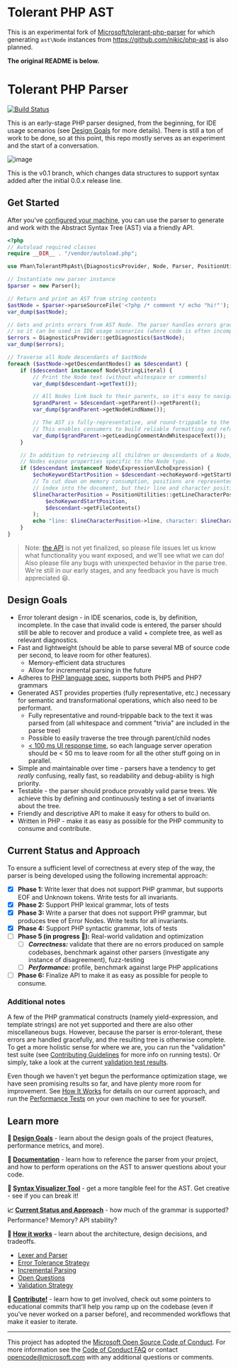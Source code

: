 # Tolerant PHP AST

This is an experimental fork of [Microsoft/tolerant-php-parser](https://github.com/microsoft/tolerant-php-parser) for which generating `ast\Node` instances from https://github.com/nikic/php-ast is also planned.

**The original README is below.**

# Tolerant PHP Parser
[![Build Status](https://travis-ci.org/Microsoft/tolerant-php-parser.svg?branch=master)](https://travis-ci.org/Microsoft/tolerant-php-parser)

This is an early-stage PHP parser designed, from the beginning, for IDE usage scenarios (see [Design Goals](#design-goals) for more details). There is
still a ton of work to be done, so at this point, this repo mostly serves as
an experiment and the start of a conversation.

![image](https://cloud.githubusercontent.com/assets/762848/19023070/4ab01c92-889a-11e6-9bb5-ec1a6816aba2.png)

This is the v0.1 branch, which changes data structures to support syntax added after the initial 0.0.x release line.

## Get Started
After you've [configured your machine](docs/GettingStarted.md), you can use the parser to generate and work
with the Abstract Syntax Tree (AST) via a friendly API.
```php
<?php
// Autoload required classes
require __DIR__ . "/vendor/autoload.php";

use Phan\TolerantPhpAst\{DiagnosticsProvider, Node, Parser, PositionUtilities};

// Instantiate new parser instance
$parser = new Parser();

// Return and print an AST from string contents
$astNode = $parser->parseSourceFile('<?php /* comment */ echo "hi!"');
var_dump($astNode);

// Gets and prints errors from AST Node. The parser handles errors gracefully,
// so it can be used in IDE usage scenarios (where code is often incomplete).
$errors = DiagnosticsProvider::getDiagnostics($astNode);
var_dump($errors);

// Traverse all Node descendants of $astNode
foreach ($astNode->getDescendantNodes() as $descendant) {
    if ($descendant instanceof Node\StringLiteral) {
        // Print the Node text (without whitespace or comments)
        var_dump($descendant->getText());

        // All Nodes link back to their parents, so it's easy to navigate the tree.
        $grandParent = $descendant->getParent()->getParent();
        var_dump($grandParent->getNodeKindName());

        // The AST is fully-representative, and round-trippable to the original source.
        // This enables consumers to build reliable formatting and refactoring tools.
        var_dump($grandParent->getLeadingCommentAndWhitespaceText());
    }

    // In addition to retrieving all children or descendants of a Node,
    // Nodes expose properties specific to the Node type.
    if ($descendant instanceof Node\Expression\EchoExpression) {
        $echoKeywordStartPosition = $descendant->echoKeyword->getStartPosition();
        // To cut down on memory consumption, positions are represented as a single integer
        // index into the document, but their line and character positions are easily retrieved.
        $lineCharacterPosition = PositionUtilities::getLineCharacterPositionFromPosition(
            $echoKeywordStartPosition,
            $descendant->getFileContents()
        );
        echo "line: $lineCharacterPosition->line, character: $lineCharacterPosition->character";
    }
}
```

> Note: [the API](docs/ApiDocumentation.md) is not yet finalized, so please file issues let us know what functionality you want exposed,
and we'll see what we can do! Also please file any bugs with unexpected behavior in the parse tree. We're still
in our early stages, and any feedback you have is much appreciated :smiley:.

## Design Goals
* Error tolerant design - in IDE scenarios, code is, by definition, incomplete. In the case that invalid code is entered, the
parser should still be able to recover and produce a valid + complete tree, as well as relevant diagnostics.
* Fast and lightweight (should be able to parse several MB of source code per second,
 to leave room for other features).
  * Memory-efficient data structures
  * Allow for incremental parsing in the future
* Adheres to [PHP language spec](https://github.com/php/php-langspec),
supports both PHP5 and PHP7 grammars
* Generated AST provides properties (fully representative, etc.) necessary for semantic and transformational
operations, which also need to be performant.
  * Fully representative and round-trippable back to the text it was parsed from (all whitespace and comment "trivia" are included in the parse tree)
  * Possible to easily traverse the tree through parent/child nodes
  * [< 100 ms UI response time](https://www.computer.org/csdl/proceedings/afips/1968/5072/00/50720267.pdf),
so each language server operation should be < 50 ms to leave room for all the
 other stuff going on in parallel.
* Simple and maintainable over time - parsers have a tendency to get *really*
 confusing, really fast, so readability and debug-ability is high priority.
* Testable - the parser should produce provably valid parse trees. We achieve this by defining and continuously testing
 a set of invariants about the tree.
* Friendly and descriptive API to make it easy for others to build on.
* Written in PHP - make it as easy as possible for the PHP community to consume and contribute.

## Current Status and Approach
To ensure a sufficient level of correctness at every step of the way, the
parser is being developed using the following incremental approach:

* [x] **Phase 1:** Write lexer that does not support PHP grammar, but supports EOF
and Unknown tokens. Write tests for all invariants.
* [x] **Phase 2:** Support PHP lexical grammar, lots of tests
* [x] **Phase 3:** Write a parser that does not support PHP grammar, but produces tree of
Error Nodes. Write tests for all invariants.
* [x] **Phase 4:** Support PHP syntactic grammar, lots of tests
* [ ] **Phase 5 (in progress :running:):** Real-world validation and optimization
  * [ ] _**Correctness:**_ validate that there are no errors produced on sample codebases, benchmark against other parsers (investigate any instance of disagreement), fuzz-testing
  * [ ] _**Performance:**_ profile, benchmark against large PHP applications
* [ ] **Phase 6:** Finalize API to make it as easy as possible for people to consume.

### Additional notes
A few of the PHP grammatical constructs (namely yield-expression, and template strings)
are not yet supported and there are also other miscellaneous bugs. However, because the parser is error-tolerant,
these errors are handled gracefully, and the resulting tree is otherwise complete. To get a more holistic sense for
where we are, you can run the "validation" test suite (see [Contributing Guidelines](Contributing.md) for more info
on running tests). Or simply, take a look at the current [validation test results](https://travis-ci.org/Microsoft/tolerant-php-parser).

Even though we haven't yet begun the performance optimization stage, we have seen promising results so far,
and have plenty more room for improvement. See [How It Works](docs/HowItWorks.md) for details on our current
approach, and run the [Performance Tests](Contributing.md#running-performance-tests) on your
own machine to see for yourself.

## Learn more
**:dart: [Design Goals](#design-goals)** - learn about the design goals of the project (features, performance metrics, and more).

**:book: [Documentation](docs/GettingStarted.md#getting-started)** - learn how to reference the parser from your project, and how to perform
operations on the AST to answer questions about your code.

**:eyes: [Syntax Visualizer Tool](syntax-visualizer/client#php-parser-syntax-visualizer-tool)** - get a more tangible feel for the AST. Get creative - see if you can break it!

**:chart_with_upwards_trend: [Current Status and Approach](#current-status-and-approach)** - how much of the grammar is supported? Performance? Memory? API stability?

**:wrench: [How it works](docs/HowItWorks.md)** - learn about the architecture, design decisions, and tradeoffs.
  * [Lexer and Parser](docs/HowItWorks.md#lexer)
  * [Error Tolerance Strategy](docs/HowItWorks.md#error-tokens)
  * [Incremental Parsing](docs/HowItWorks.md#incremental-parsing)
  * [Open Questions](docs/HowItWorks.md#open-questions)
  * [Validation Strategy](docs/HowItWorks.md#validation-strategy)

**:sparkling_heart: [Contribute!](Contributing.md)** - learn how to get involved, check out some pointers to educational commits that'll
help you ramp up on the codebase (even if you've never worked on a parser before),
and recommended workflows that make it easier to iterate.

---
This project has adopted the [Microsoft Open Source Code of Conduct](https://opensource.microsoft.com/codeofconduct/).
For more information see the [Code of Conduct FAQ](https://opensource.microsoft.com/codeofconduct/faq/) or contact
[opencode@microsoft.com](mailto:opencode@microsoft.com) with any additional questions or comments.

